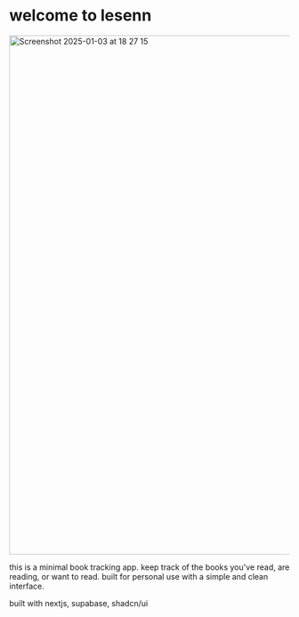 # welcome to lesenn

<img width="933" alt="Screenshot 2025-01-03 at 18 27 15" src="https://github.com/user-attachments/assets/ae06e1ca-9325-4959-bf2d-fa88038a39e2" />

this is a minimal book tracking app. keep track of the books you've read, are
reading, or want to read. built for personal use with a simple and clean
interface.

built with nextjs, supabase, shadcn/ui
